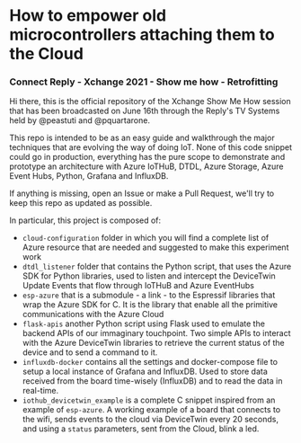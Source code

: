 # How to empower old microcontrollers attaching them to the Cloud
### Connect Reply - Xchange 2021 - Show me how - Retrofitting

Hi there, this is the official repository of the Xchange Show Me How session that has been broadcasted on June 16th through the Reply's TV Systems held by @peastuti and @pquartarone.

This repo is intended to be as an easy guide and walkthrough the major techniques that are evolving the way of doing IoT. None of this code snippet could go in production, everything has the pure scope to demonstrate and prototype an architecture with Azure IoTHuB, DTDL, Azure Storage, Azure Event Hubs, Python, Grafana and InfluxDB.

If anything is missing, open an Issue or make a Pull Request, we'll try to keep this repo as updated as possible.

In particular, this project is composed of:
- `cloud-configuration` folder in which you will find a complete list of Azure resource that are needed and suggested to make this experiment work
- `dtdl_listener` folder that contains the Python script, that uses the Azure SDK for Python libraries, used to listen and intercept the DeviceTwin Update Events that flow through IoTHuB and Azure EventHubs
- `esp-azure` that is a submodule - a link - to the Espressif libraries that wrap the Azure SDK for C. It is the library that enable all the primitive communications with the Azure Cloud
- `flask-apis` another Python script using Flask used to emulate the backend APIs of our immaginary touchpoint. Two simple APIs to interact with the Azure DeviceTwin libraries to retrieve the current status of the device and to send a command to it.
- `influxdb-docker` contains all the settings and docker-compose file to setup a local instance of Grafana and InfluxDB. Used to store data received from the board time-wisely (InfluxDB) and to read the data in real-time.
- `iothub_devicetwin_example` is a complete C snippet inspired from an example of `esp-azure`. A working example of a board that connects to the wifi, sends events to the cloud via DeviceTwin every 20 seconds, and using a `status` parameters, sent from the Cloud, blink a led.

